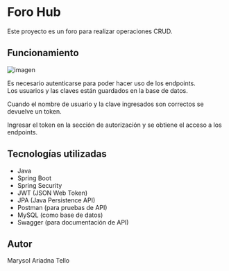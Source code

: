 # Foro Hub
Este proyecto es un foro para realizar operaciones CRUD.

## Funcionamiento
![imagen](https://github.com/user-attachments/assets/cc77559a-b433-4fd2-8e28-eebc3b2a5367)


Es necesario autenticarse para poder hacer uso de los endpoints.<br>
Los usuarios y las claves están guardados en la base de datos.

Cuando el nombre de usuario y la clave ingresados son correctos se devuelve un token.

Ingresar el token en la sección de autorización y se obtiene el acceso a los endpoints.

## Tecnologías utilizadas
- Java
- Spring Boot
- Spring Security
- JWT (JSON Web Token)
- JPA (Java Persistence API)
- Postman (para pruebas de API)
- MySQL (como base de datos)
- Swagger (para documentación de API)

## Autor
Marysol Ariadna Tello
